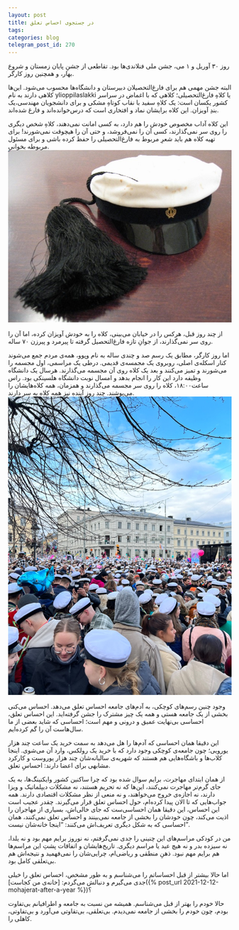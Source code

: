 ```yaml
---
layout: post
title: در جستجوی احساس تعلق
tags: 
categories: blog
telegram_post_id: 270
---
```

روز ۳۰ آوریل و ۱ می، جشن ملی فنلاندی‌ها بود. تقاطعی از جشنِ پایان زمستان و شروع بهار، و همچنین روز کارگر.

البته جشن مهمی هم برای فارغ‌التحصیلان دبیرستان و دانشگاه‌ها محسوب می‌شود. این‌ها کلاهی دارند به نام ylioppilaslakki یا کلاهِ فارغ‌التحصیلی؛ کلاهی که با اغماض در سراسر کشور یکسان است: یک کلاهِ سفید با نقاب کوتاهِ مشکی و برای دانشجویان مهندسی،یک بندِ آویزان. این کلاه برایشان نماد و افتخاری است که درس‌خوانده‌اند و فارغ شده‌اند.

این کلاه آداب مخصوص خودش را هم دارد، به کسی امانت نمی‌دهند، کلاهِ شخص دیگری را روی سر نمی‌گذارند، کسی آن را نمی‌فروشد، و حتی آن را هیچوقت نمی‌شورند! برای تهیه کلاه هم باید شعرِ مربوط به فارغ‌التحصیلی را حفظ کرده باشی و برای مسئول مربوطه بخوانی.
![کلاه](/assets/image/posts/ehsase-taalogh/hat.jpeg)

از چند روز قبل، هرکس را در خیابان می‌بینی، کلاه را به خودش آویزان کرده، اما آن را روی سر نمی‌گذارند، از جوانِ تازه فارغ‌التحصیل گرفته تا پیرمرد و پیرزن ۷۰ ساله.

اما روز کارگر، مطابق یک رسم صد و چندی ساله به نام وپوو، همه‌ی مردم جمع می‌شوند کنار اسکله‌ی اصلی، روبروی یک مجمسه‌ی قدیمی. درطی یک مراسمی، اول مجسمه را می‌شورند و تمیز می‌کنند و بعد یک کلاه روی آن مجسمه می‌گذارند. هرسال یک دانشگاه وظیفه دارد این کار را انجام بدهد و امسال نوبت دانشگاه هلسینکی بود. راس ساعت۱۸:۰۰، کلاه را روی سر مجسمه می‌گذارند و همزمان، همه کلاه‌هایشان را می‌پوشند. چند روز آینده نیز همه کلاه به سر دارند.
![کلاه](/assets/image/posts/ehsase-taalogh/view.jpeg)

وجود چنین رسم‌های کوچکی، به آدم‌های جامعه احساس تعلق می‌دهد. احساس می‌کنی بخشی از یک جامعه هستی و همه‌ یک چیز مشترک را جشن گرفته‌اید. این احساس تعلق، احساسی بی‌نهایت عمیق و درونی و مهم است؛ احساسی که شاید بعضی از ما سال‌هاست آن را گم کرده‌ایم.

این دقیقا همان احساسی که آدم‌ها را هل می‌دهد به سمت خرید یک ساعت چند هزار یورویی؛ چون جامعه‌ی کوچکی وجود دارد که با خرید یک رولکس، وارد آن می‌شوی. اینجا کلاب‌ها و باشگاه‌هایی هم هستند که شهریه‌ی سالیانه‌‌شان چند هزار یوروست و کارکرد مشابهی برای اعضا‌ دارند: احساسِ تعلق.

از همان ابتدای مهاجرت، برایم سوال شده بود که چرا ساکنین کشور وایکنینگ‌ها، به یک جای گرم‌تر مهاجرت نمی‌کنند، این‌ها که نه تحریم هستند، نه مشکلات دیپلماتیک و ویزا دارند، نه اجازه‌ی خروج می‌خواهند، و نه منعی از نظر مشکلات اقتصادی دارند. همه جواب‌هایی که تا الان پیدا کرده‌ام، حول احساس تعلق قرار می‌گیرند. چقدر عجیب است این احساس، این دقیقا همان احساسی‌ست که جای خالی‌اش، بسیاری از مهاجران را اذیت می‌کند، چون خودشان را بخشی از جامعه نمی‌بینند و احساس تعلق نمی‌کنند، همان احساسی که به شکل دیگری تعریف‌اش می‌کنند: “اینجا خانه‌شان نیست”.

من در کودکی مراسم‌های این چنینی را جدی نمی‌گرفتم، نه نوروز برایم مهم بود و نه یلدا، نه سیزده بدر و نه هیچ عید یا مراسم دیگری. تاریخ‌هایشان و اتفاقات پشتِ این مراسم‌ها هم برایم مهم نبود. ذهنِ منطقی و ریاضی‌ام، چرایی‌شان را نمی‌فهمید و نتیجه‌اش هم بی‌تعلقی کامل بود.

اما حالا بیشتر از قبل احساساتم را می‌شناسم و به طور مشخص، احساس تعلق را خیلی جدی می‌گیرم و دنبالش می‌گردم: [خانه‌ی من کجاست]({% post_url 2021-12-12-mohajerat-after-a-year %})؟

حالا خودم را بهتر از قبل می‌شناسم. همیشه من نسبت به جامعه و اطرافیانم بی‌تفاوت بودم، چون خودم را بخشی از جامعه نمی‌دیدم. بی‌تعلقی، بی‌تقاوتی می‌آورد و بی‌تفاوتی، کاهلی را.